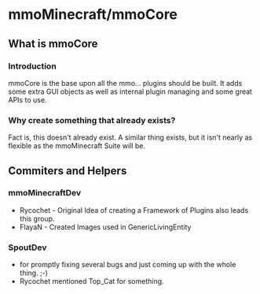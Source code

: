 # mmoMinecraft/mmoCore

## What is mmoCore
### Introduction
mmoCore is the base upon all the mmo... plugins should be built. It adds some extra GUI objects as well as internal plugin managing and some great APIs to use.
### Why create something that already exists?
Fact is, this doesn't already exist. A similar thing exists, but it isn't nearly as flexible as the mmoMinecraft Suite will be.

## Commiters and Helpers
### mmoMinecraftDev
* Rycochet - Original Idea of creating a Framework of Plugins also leads this group.
* FlayaN - Created Images used in GenericLivingEntity
### SpoutDev
* for promptly fixing several bugs and just coming up with the whole thing. ;-)
* Rycochet mentioned Top_Cat for something.